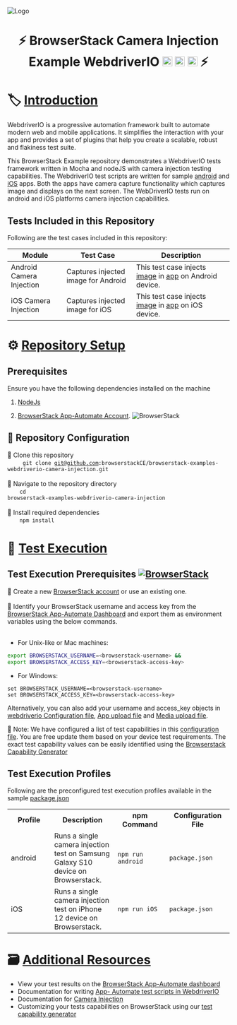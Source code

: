 ![Logo](https://www.browserstack.com/images/static/header-logo.jpg)

# <h1 align="center"> :zap: BrowserStack Camera Injection Example WebdriverIO <a href="https://webdriver.io/"> <img src="https://avatars.githubusercontent.com/u/72550141?s=48&v=4" alt="WebdriverIO" height="22" /></a> <a href="https://nodejs.org/en/"> <img src="https://brandslogos.com/wp-content/uploads/images/large/nodejs-icon-logo.png" alt="nodejs" height="22" /></a> <a href="https://mochajs.org/"><img src="https://brandslogos.com/wp-content/uploads/images/large/mocha-logo.png" alt="mocha" height="22" /></a> :zap:</h1>

# :label: [Introduction](https://github.com/browserstack/browserstack-examples-junit5#introduction)

WebdriverIO is a progressive automation framework built to automate modern web and mobile applications. It simplifies the interaction with your app and provides a set of plugins that help you create a scalable, robust and flakiness test suite.

This BrowserStack Example repository demonstrates a WebdriverIO tests framework written in Mocha and nodeJS with camera injection testing capabilities. The WebdriverIO test scripts are written for sample [android](test/upload/resources/sample_app/CameraImage-debug.apk) and [iOS](test/upload/resources/sample_app/IOSTakePhotoTutorial.ipa) apps. Both the apps have camera capture functionality which captures image and displays on the next screen. The WebDriverIO tests run on android and iOS platforms camera injection capabilities.

## Tests Included in this Repository

Following are the test cases included in this repository:

| Module                   | Test Case                           | Description                                                                                                                                                       |
| ------------------------ | ----------------------------------- | ----------------------------------------------------------------------------------------------------------------------------------------------------------------- |
| Android Camera Injection | Captures injected image for Android | This test case injects [image](test/upload/resources/sample_image/bstack.jpg) in [app](test/upload/resources/sample_app/CameraImage-debug.apk) on Android device. |
| iOS Camera Injection     | Captures injected image for iOS     | This test case injects [image](test/upload/resources/sample_image/bstack.jpg) in [app](test/upload/resources/sample_app/IOSTakePhotoTutorial.ipa) on iOS device.  |

# :gear: [Repository Setup](https://github.com/browserstackCE/browserstack-examples-webdriverio-camera-injection#repositorysetup)

## Prerequisites

Ensure you have the following dependencies installed on the machine

1. [NodeJs](https://nodejs.org/en/download/)

2. [BrowserStack App-Automate Account](https://www.browserstack.com/app-automate). ![BrowserStack](https://img.shields.io/badge/For-BrowserStackAutomate-orange)

## :wrench: Repository Configuration

:pushpin: Clone this repository
<br/>
&nbsp;&nbsp;&nbsp;&nbsp;&nbsp;&nbsp;
<code> git clone git@github.com:browserstackCE/browserstack-examples-webdriverio-camera-injection.git</code>
<br/> <br/>
:pushpin: Navigate to the repository directory
<br/>
&nbsp;&nbsp;&nbsp;&nbsp;&nbsp;&nbsp;
<code>cd browserstack-examples-webdriverio-camera-injection</code>
<br/> <br/>
:pushpin: Install required dependencies
<br/>
&nbsp;&nbsp;&nbsp;&nbsp;&nbsp;&nbsp;
<code>npm install</code>

# :rocket: [Test Execution](https://github.com/browserstack/browserstack-examples-junit5#testexecution)

## Test Execution Prerequisites [![BrowserStack](https://img.shields.io/badge/For-BrowserStackAutomate-orange)]()

:pushpin: Create a new [BrowserStack account](https://www.browserstack.com/users/sign_up) or use an existing one.
<br/> <br/>
:pushpin: Identify your BrowserStack username and access key from the [BrowserStack App-Automate Dashboard](https://app-automate.browserstack.com/) and export them as environment variables using the below commands.
<br/>
&nbsp;&nbsp;&nbsp;&nbsp;&nbsp;&nbsp;

- For Unix-like or Mac machines:

```sh
export BROWSERSTACK_USERNAME=<browserstack-username> &&
export BROWSERSTACK_ACCESS_KEY=<browserstack-access-key>
```

- For Windows:

```shell
set BROWSERSTACK_USERNAME=<browserstack-username>
set BROWSERSTACK_ACCESS_KEY=<browserstack-access-key>
```

Alternatively, you can also add your username and access_key objects in [webdriverio Configuration file](wdio.conf.js), [App upload file](test/upload/app_upload.mjs) and [Media upload file](test/upload/media_upload.mjs).

:page_facing_up: Note: We have configured a list of test capabilities in this [configuration file](wdio.conf.js). You are free update them based on your device test requirements. The exact test capability values can be easily identified using the [Browserstack Capability Generator](https://browserstack.com/app-automate/capabilities)

## Test Execution Profiles

Following are the preconfigured test execution profiles available in the sample [package.json](package.json)

<table>
 <tr>
  <th width='12%'>Profile</th>
  <th width='10%'>Description</th>
  <th width='10%'>npm Command
  </th>
  <th width='10%'>Configuration File
  </th>
 </tr>
 <tr>
  <td>android
  </td>
  <td>Runs a single camera injection test on Samsung Galaxy S10 device on Browserstack.</td>
  <td><code>npm run android</code></td>
  <td><code>package.json</code></td>
 </tr>
  <tr>
  <td>iOS
   </td>
  <td>Runs a single camera injection test on iPhone 12 device on Browserstack.</td>
  <td><code>npm run iOS</code></td>
  <td><code>package.json</code></td>
 </tr>
</table>

# :card_file_box: [Additional Resources](https://github.com/browserstack/browserstack-examples-junit5#additionalresources)

- View your test results on the [BrowserStack App-Automate dashboard](https://app-automate.browserstack.com/dashboard/v2)
- Documentation for writing [App- Automate test scripts in WebdriverIO](https://www.browserstack.com/docs/app-automate/appium/getting-started/nodejs/webdriverio)
- Documentation for [Camera Injection](https://www.browserstack.com/docs/app-automate/appium/advanced-features/camera-image-injection)
- Customizing your tests capabilities on BrowserStack using our [test capability generator](https://www.browserstack.com/app-automate/capabilities)
